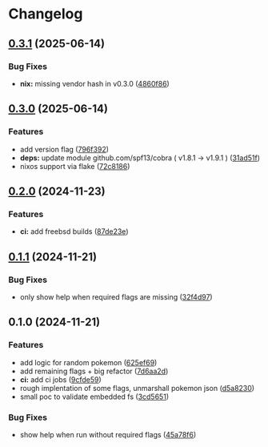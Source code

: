 # Changelog

## [0.3.1](https://github.com/scottmckendry/pokemon-go-colorscripts/compare/v0.3.0...v0.3.1) (2025-06-14)


### Bug Fixes

* **nix:** missing vendor hash in v0.3.0 ([4860f86](https://github.com/scottmckendry/pokemon-go-colorscripts/commit/4860f866747a5cb4420f2a21adfa4388179e7889))

## [0.3.0](https://github.com/scottmckendry/pokemon-go-colorscripts/compare/v0.2.0...v0.3.0) (2025-06-14)


### Features

* add version flag ([796f392](https://github.com/scottmckendry/pokemon-go-colorscripts/commit/796f392009e01323faf94a9b76b886517fe8a14d))
* **deps:** update module github.com/spf13/cobra ( v1.8.1 → v1.9.1 ) ([31ad51f](https://github.com/scottmckendry/pokemon-go-colorscripts/commit/31ad51fb82c841dd2889e52b29139497ead0d2af))
* nixos support via flake ([72c8186](https://github.com/scottmckendry/pokemon-go-colorscripts/commit/72c81869dde481ad13f7089eebc346719153a428))

## [0.2.0](https://github.com/scottmckendry/pokemon-go-colorscripts/compare/v0.1.1...v0.2.0) (2024-11-23)


### Features

* **ci:** add freebsd builds ([87de23e](https://github.com/scottmckendry/pokemon-go-colorscripts/commit/87de23e44f602f94af802dfc94445ca5963ab339))

## [0.1.1](https://github.com/scottmckendry/pokemon-go-colorscripts/compare/v0.1.0...v0.1.1) (2024-11-21)


### Bug Fixes

* only show help when required flags are missing ([32f4d97](https://github.com/scottmckendry/pokemon-go-colorscripts/commit/32f4d97908d3adf701eb9162c62b777126a405d0))

## 0.1.0 (2024-11-21)


### Features

* add logic for random pokemon ([625ef69](https://github.com/scottmckendry/pokemon-go-colorscripts/commit/625ef694737edef2f4c7e9ff01cdfe8af3aa3314))
* add remaining flags + big refactor ([7d6aa2d](https://github.com/scottmckendry/pokemon-go-colorscripts/commit/7d6aa2d5f6c671a2a31f08805276ade330cc210b))
* **ci:** add ci jobs ([9cfde59](https://github.com/scottmckendry/pokemon-go-colorscripts/commit/9cfde59d586493f05b0fd87281709138ace3b458))
* rough implentation of some flags, unmarshall pokemon json ([d5a8230](https://github.com/scottmckendry/pokemon-go-colorscripts/commit/d5a82303828ca56c7f6da31c52faee2bb6c70c15))
* small poc to validate embedded fs ([3cd5651](https://github.com/scottmckendry/pokemon-go-colorscripts/commit/3cd565112a1266fb4dc557ced99e9ab555f32724))


### Bug Fixes

* show help when run without required flags ([45a78f6](https://github.com/scottmckendry/pokemon-go-colorscripts/commit/45a78f6f278090a842dc530b25821eec655196a1))
